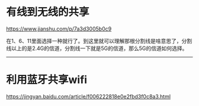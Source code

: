 # 有线到无线的共享

https://www.jianshu.com/p/7a3d3005b0c9

在1、6、11里面选择一种就行了。到这里就可以理解那根分割线是啥意思了，分割线以上的是2.4G的信道，分割线一下就是5G的信道，那么5G的信道如何选择。

------------



# 利用蓝牙共享wifi

https://jingyan.baidu.com/article/f006222818e0e2fbd3f0c8a3.html





